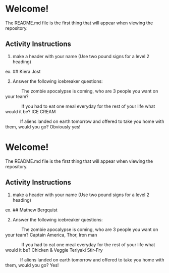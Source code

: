 # Welcome!

The README.md file is the first thing that will appear when viewing the repository.

## Activity Instructions 

1. make a header with your name (Use two pound signs for a level 2 heading)

ex. ## Kiera Jost

2. Answer the following icebreaker questions: 

&nbsp;&nbsp;&nbsp;&nbsp;&nbsp;&nbsp;&nbsp;&nbsp;&nbsp;&nbsp;&nbsp;&nbsp; The zombie apocalypse is coming, who are 3 people you want on your team?

&nbsp;&nbsp;&nbsp;&nbsp;&nbsp;&nbsp;&nbsp;&nbsp;&nbsp;&nbsp;&nbsp;&nbsp; If you had to eat one meal everyday for the rest of your life what would it be?
ICE CREAM

&nbsp;&nbsp;&nbsp;&nbsp;&nbsp;&nbsp;&nbsp;&nbsp;&nbsp;&nbsp;&nbsp;&nbsp;If aliens landed on earth tomorrow and offered to take you home with them, would you go?
Obviously yes!

# Welcome!

The README.md file is the first thing that will appear when viewing the repository.

## Activity Instructions 

1. make a header with your name (Use two pound signs for a level 2 heading)

ex. ## Mathew Bergquist

2. Answer the following icebreaker questions: 

&nbsp;&nbsp;&nbsp;&nbsp;&nbsp;&nbsp;&nbsp;&nbsp;&nbsp;&nbsp;&nbsp;&nbsp; The zombie apocalypse is coming, who are 3 people you want on your team?
Captain America, Thor, Iron man

&nbsp;&nbsp;&nbsp;&nbsp;&nbsp;&nbsp;&nbsp;&nbsp;&nbsp;&nbsp;&nbsp;&nbsp; If you had to eat one meal everyday for the rest of your life what would it be?
Chicken & Veggie Teriyaki Stir-Fry

&nbsp;&nbsp;&nbsp;&nbsp;&nbsp;&nbsp;&nbsp;&nbsp;&nbsp;&nbsp;&nbsp;&nbsp;If aliens landed on earth tomorrow and offered to take you home with them, would you go?
Yes!


